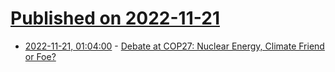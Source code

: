 # [Published on 2022-11-21](index.md)

* [2022-11-21, 01:04:00](https://news.slashdot.org/story/22/11/21/0020215/debate-at-cop27-nuclear-energy-climate-friend-or-foe?utm_source=rss1.0mainlinkanon&utm_medium=feed) - [Debate at COP27:  Nuclear Energy, Climate Friend or Foe?](https://news.slashdot.org/story/22/11/21/0020215/debate-at-cop27-nuclear-energy-climate-friend-or-foe?utm_source=rss1.0mainlinkanon&utm_medium=feed)

